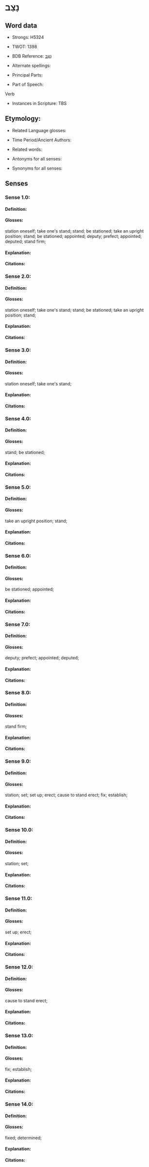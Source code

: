 # נָצַב

<!-- Status: S2="NeedsEdits" -->
<!-- Lexica used for edits:   -->

## Word data

* Strongs: H5324

* TWOT: 1398

* BDB Reference: [נָצַב](rc://en/bdb/dict/n.ep.aa)

* Alternate spellings:

* Principal Parts:

* Part of Speech:

Verb

* Instances in Scripture: TBS

## Etymology:

* Related Language glosses:

* Time Period/Ancient Authors:

* Related words:

* Antonyms for all senses:

* Synonyms for all senses:

## Senses

### Sense 1.0:

#### Definition:

#### Glosses:

station oneself; take one's stand; stand; be stationed; take an upright position; stand; be stationed; appointed; deputy; prefect; appointed; deputed; stand firm; 

#### Explanation:

#### Citations:



### Sense 2.0:

#### Definition:

#### Glosses:

station oneself; take one's stand; stand; be stationed; take an upright position; stand; 

#### Explanation:

#### Citations:



### Sense 3.0:

#### Definition:

#### Glosses:

station oneself; take one's stand; 

#### Explanation:

#### Citations:



### Sense 4.0:

#### Definition:

#### Glosses:

stand; be stationed; 

#### Explanation:

#### Citations:



### Sense 5.0:

#### Definition:

#### Glosses:

take an upright position; stand; 

#### Explanation:

#### Citations:



### Sense 6.0:

#### Definition:

#### Glosses:

be stationed; appointed; 

#### Explanation:

#### Citations:



### Sense 7.0:

#### Definition:

#### Glosses:

deputy; prefect; appointed; deputed; 

#### Explanation:

#### Citations:



### Sense 8.0:

#### Definition:

#### Glosses:

stand firm; 

#### Explanation:

#### Citations:



### Sense 9.0:

#### Definition:

#### Glosses:

station; set; set up; erect; cause to stand erect; fix; establish; 

#### Explanation:

#### Citations:



### Sense 10.0:

#### Definition:

#### Glosses:

station; set; 

#### Explanation:

#### Citations:



### Sense 11.0:

#### Definition:

#### Glosses:

set up; erect; 

#### Explanation:

#### Citations:



### Sense 12.0:

#### Definition:

#### Glosses:

cause to stand erect; 

#### Explanation:

#### Citations:



### Sense 13.0:

#### Definition:

#### Glosses:

fix; establish; 

#### Explanation:

#### Citations:



### Sense 14.0:

#### Definition:

#### Glosses:

fixed; determined; 

#### Explanation:

#### Citations:



